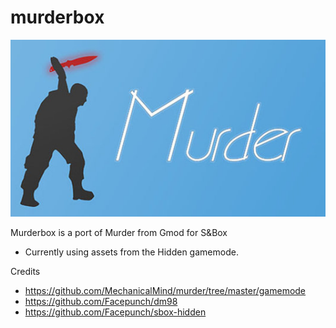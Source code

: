 # murderbox

![Murderbox](assets/image.jpg)

Murderbox is a port of Murder from Gmod for S&amp;Box

- Currently using assets from the Hidden gamemode.

Credits
- https://github.com/MechanicalMind/murder/tree/master/gamemode
- https://github.com/Facepunch/dm98
- https://github.com/Facepunch/sbox-hidden
